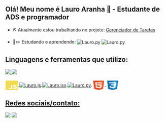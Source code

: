 ## Olá! Meu nome é Lauro Aranha 👋 - Estudante de ADS e programador 

- ⛏️ Atualmente estou trabalhando no projeto: [Gerenciador de Tarefas](https://github.com/LauroAranha/Gerenciador-de-Tarefas)

- 📖✏️ Estudando e aprendendo:     <img align="center" alt="Lauro.py" height="30" width="100"
                                      src="https://img.shields.io/badge/Python-14354C?style=for-the-badge&logo=python&logoColor=white">
                                    <img align="center" alt="Lauro.py" height="30" width="100"
                                      src="https://img.shields.io/badge/Django-092E20?style=for-the-badge&logo=django&logoColor=white">
                                      
</p>

## Linguagens e ferramentas que utilizo:
<div align="left">
    <a href="https://github.com/LauroAranha">
        <img height="180em"
            src="https://github-readme-stats.vercel.app/api?username=LauroAranha&show_icons=true&theme=github_dark">
        <img height="180em"
            src="https://github-readme-stats.vercel.app/api/top-langs/?username=LauroAranha&theme=github_dark)](https://github.com/anuraghazra/github-readme-stats">
</div>
<div style="display: inline_block"><br>
    <img align="center" alt="Lauro.js" height="30" width="40"
        src="https://raw.githubusercontent.com/devicons/devicon/master/icons/javascript/javascript-plain.svg">
    <img align="center" alt="Lauro.js" height="30" width="100"
        src="https://img.shields.io/badge/Node.js-43853D?style=for-the-badge&logo=node.js&logoColor=white">
    <img align="center" alt="Lauro.jsx" height="30" width="100"
        src="https://img.shields.io/badge/React-20232A?style=for-the-badge&logo=react&logoColor=61DAFB">
    <img align="center" alt="Lauro.py" height="30" width="100"
        src="https://img.shields.io/badge/Python-14354C?style=for-the-badge&logo=python&logoColor=white">
    <img align="center" alt="Lauro.html" height="30" width="40"
        src="https://raw.githubusercontent.com/devicons/devicon/master/icons/html5/html5-original.svg">
    <img align="center" alt="Lauro.css" height="30" width="40"
        src="https://raw.githubusercontent.com/devicons/devicon/master/icons/css3/css3-original.svg">

</div>

## Redes sociais/contato:

<div>
    <a href=" mailto:lauroaranha.0@gmail.com"><img
            src="https://img.shields.io/badge/Gmail-D14836?style=for-the-badge&logo=gmail&logoColor=white"
            target="_blank"></a>
    <a href="https://www.linkedin.com/in/lauroaranha" target="_blank"><img
            src="https://img.shields.io/badge/-LinkedIn-%230077B5?style=for-the-badge&logo=linkedin&logoColor=white"
            target="_blank"></a>

</div>
